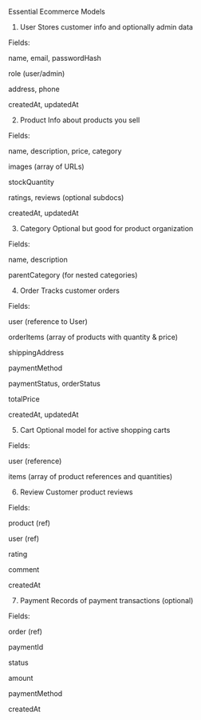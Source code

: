 Essential Ecommerce Models

1. User
Stores customer info and optionally admin data

Fields:

name, email, passwordHash

role (user/admin)

address, phone

createdAt, updatedAt

2. Product
Info about products you sell

Fields:

name, description, price, category

images (array of URLs)

stockQuantity

ratings, reviews (optional subdocs)

createdAt, updatedAt

3. Category
Optional but good for product organization

Fields:

name, description

parentCategory (for nested categories)

4. Order
Tracks customer orders

Fields:

user (reference to User)

orderItems (array of products with quantity & price)

shippingAddress

paymentMethod

paymentStatus, orderStatus

totalPrice

createdAt, updatedAt

5. Cart
Optional model for active shopping carts

Fields:

user (reference)

items (array of product references and quantities)

6. Review
Customer product reviews

Fields:

product (ref)

user (ref)

rating

comment

createdAt

7. Payment
Records of payment transactions (optional)

Fields:

order (ref)

paymentId

status

amount

paymentMethod

createdAt